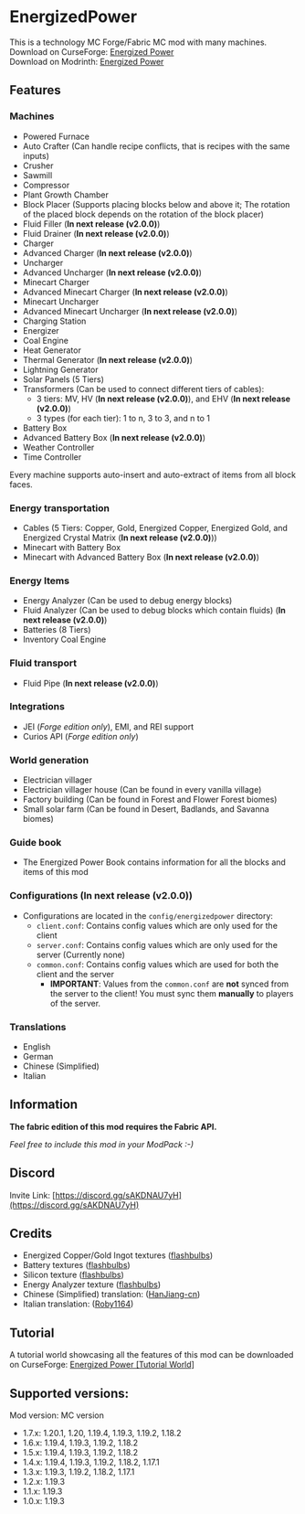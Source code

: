 # EnergizedPower
This is a technology MC Forge/Fabric MC mod with many machines.<br>
Download on CurseForge: [Energized Power](https://www.curseforge.com/minecraft/mc-mods/energized-power)<br>
Download on Modrinth: [Energized Power](https://modrinth.com/mod/energized-power)

## Features

### Machines

- Powered Furnace
- Auto Crafter (Can handle recipe conflicts, that is recipes with the same inputs)
- Crusher
- Sawmill
- Compressor
- Plant Growth Chamber
- Block Placer (Supports placing blocks below and above it; The rotation of the placed block depends on the rotation of the block placer)
- Fluid Filler (**In next release (v2.0.0)**)
- Fluid Drainer (**In next release (v2.0.0)**)
- Charger
- Advanced Charger (**In next release (v2.0.0)**)
- Uncharger
- Advanced Uncharger (**In next release (v2.0.0)**)
- Minecart Charger
- Advanced Minecart Charger (**In next release (v2.0.0)**)
- Minecart Uncharger
- Advanced Minecart Uncharger (**In next release (v2.0.0)**)
- Charging Station
- Energizer
- Coal Engine
- Heat Generator
- Thermal Generator (**In next release (v2.0.0)**)
- Lightning Generator
- Solar Panels (5 Tiers)
- Transformers (Can be used to connect different tiers of cables):
  - 3 tiers: MV, HV (**In next release (v2.0.0)**), and EHV (**In next release (v2.0.0)**)
  - 3 types (for each tier): 1 to n, 3 to 3, and n to 1
- Battery Box
- Advanced Battery Box (**In next release (v2.0.0)**)
- Weather Controller
- Time Controller

Every machine supports auto-insert and auto-extract of items from all block faces.

### Energy transportation

- Cables (5 Tiers: Copper, Gold, Energized Copper, Energized Gold, and Energized Crystal Matrix (**In next release (v2.0.0)**))
- Minecart with Battery Box
- Minecart with Advanced Battery Box (**In next release (v2.0.0)**)

### Energy Items

- Energy Analyzer (Can be used to debug energy blocks)
- Fluid Analyzer (Can be used to debug blocks which contain fluids) (**In next release (v2.0.0)**)
- Batteries (8 Tiers)
- Inventory Coal Engine

### Fluid transport

- Fluid Pipe (**In next release (v2.0.0)**)

### Integrations

- JEI (*Forge edition only*), EMI, and REI support
- Curios API (*Forge edition only*)

### World generation

- Electrician villager
- Electrician villager house (Can be found in every vanilla village)
- Factory building (Can be found in Forest and Flower Forest biomes)
- Small solar farm (Can be found in Desert, Badlands, and Savanna biomes)

### Guide book

- The Energized Power Book contains information for all the blocks and items of this mod

### Configurations (**In next release (v2.0.0)**)

- Configurations are located in the `config/energizedpower` directory:
  - `client.conf`: Contains config values which are only used for the client
  - `server.conf`: Contains config values which are only used for the server (Currently none)
  - `common.conf`: Contains config values which are used for both the client and the server
    - **IMPORTANT**: Values from the `common.conf` are **not** synced from the server to the client! You must sync them **manually** to players of the server. 

### Translations

- English
- German
- Chinese (Simplified)
- Italian

## Information

**The fabric edition of this mod requires the Fabric API.**

*Feel free to include this mod in your ModPack :-)*

## Discord

Invite Link: [https://discord.gg/sAKDNAU7yH](https://discord.gg/sAKDNAU7yH)

## Credits

- Energized Copper/Gold Ingot textures ([flashbulbs](https://github.com/flashbulbs))
- Battery textures ([flashbulbs](https://github.com/flashbulbs))
- Silicon texture ([flashbulbs](https://github.com/flashbulbs))
- Energy Analyzer texture ([flashbulbs](https://github.com/flashbulbs))
- Chinese (Simplified) translation: ([HanJiang-cn](https://github.com/HanJiang-cn))
- Italian translation: ([Roby1164](https://github.com/Roby1164))

## Tutorial

A tutorial world showcasing all the features of this mod can be downloaded on CurseForge: [Energized Power [Tutorial World]](https://www.curseforge.com/minecraft/worlds/energized-power-tutorial-world)

## Supported versions:
Mod version: MC version
- 1.7.x: 1.20.1, 1.20, 1.19.4, 1.19.3, 1.19.2, 1.18.2
- 1.6.x: 1.19.4, 1.19.3, 1.19.2, 1.18.2
- 1.5.x: 1.19.4, 1.19.3, 1.19.2, 1.18.2
- 1.4.x: 1.19.4, 1.19.3, 1.19.2, 1.18.2, 1.17.1
- 1.3.x: 1.19.3, 1.19.2, 1.18.2, 1.17.1
- 1.2.x: 1.19.3
- 1.1.x: 1.19.3
- 1.0.x: 1.19.3

